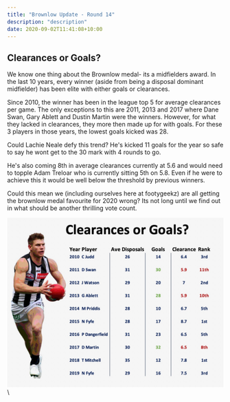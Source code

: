 ```yaml
---
title: "Brownlow Update - Round 14"
description: "description"
date: 2020-09-02T11:41:08+10:00
---
```


## Clearances or Goals?

We know one thing about the Brownlow medal- its a midfielders award. In the last 10 years, every winner (aside from being a disposal dominant midfielder) has been elite with either goals or clearances.

Since 2010, the winner has been in the league top 5 for average clearances per game. The only exceptions to this are 2011, 2013 and 2017 where Dane Swan, Gary Ablett and Dustin Martin were the winners. However, for what they lacked in clearances, they more then made up for with goals. For these 3 players in those years, the lowest goals kicked was 28.   

Could Lachie Neale defy this trend? He's kicked 11 goals for the year so safe to say he wont get to the 30 mark with 4 rounds to go.

He's also coming 8th in average clearances currently at 5.6 and would need to topple Adam Treloar who is currently sitting 5th on 5.8. Even if he were to achieve this it would be well below the threshold by previous winners.

Could this mean we (including ourselves here at footygeekz) are all getting the brownlow medal favourite for 2020 wrong? Its not long until we find out in what should be another thrilling vote count.

![ERD_1](https://raw.githubusercontent.com/briankleo/myblog/master/image/ClearancesOrGoals.jpeg?token=AQBDIGFQI7CJHH354WJ5S5S7CKPZ4)\